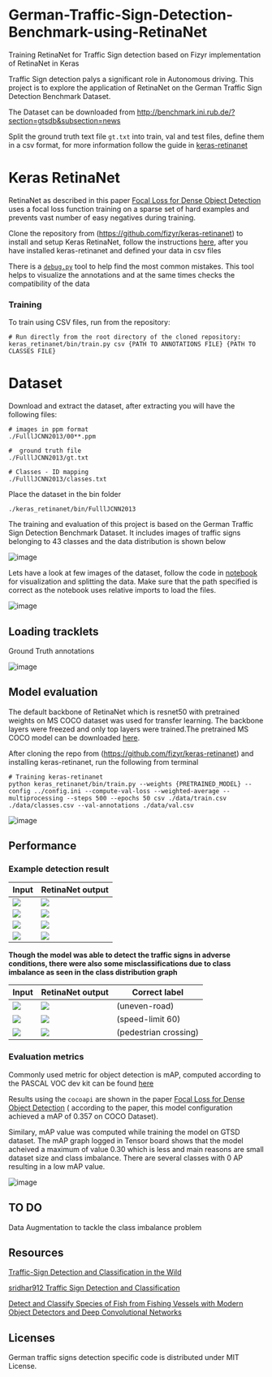 # German-Traffic-Sign-Detection-Benchmark-using-RetinaNet
Training RetinaNet for Traffic Sign detection based on Fizyr implementation of RetinaNet in Keras

Traffic Sign detection palys a significant role in Autonomous driving. This project is to explore the application of RetinaNet on the German Traffic Sign Detection Benchmark Dataset.

The Dataset can be downloaded from http://benchmark.ini.rub.de/?section=gtsdb&subsection=news

Split the ground truth text file `gt.txt` into train, val and test files, define them in a csv format, for more information follow the guide in [keras-retinanet](https://github.com/fizyr/keras-retinanet)

# Keras RetinaNet

RetinaNet as described in this paper [Focal Loss for Dense Object Detection](https://arxiv.org/abs/1708.02002) uses a focal loss function training on a sparse set of hard examples and prevents vast number of easy negatives during training.

Clone the repository from (https://github.com/fizyr/keras-retinanet) to install and setup Keras RetinaNet, follow the instructions [here](https://github.com/fizyr/keras-retinanet), after you have installed keras-retinanet and defined your data in csv files

There is a [`debug.py`](https://github.com/fizyr/keras-retinanet/blob/master/keras_retinanet/bin/debug.py) tool to help find the most common mistakes. This tool helps to visualize the annotations and at the same times checks the compatibility of the data

### Training

To train using CSV files, run from the repository:

```shell
# Run directly from the root directory of the cloned repository:
keras_retinanet/bin/train.py csv {PATH TO ANNOTATIONS FILE} {PATH TO CLASSES FILE}
```


# Dataset

Download and extract the dataset, after extracting you will have the following files:
```shell
# images in ppm format
./FulllJCNN2013/00**.ppm

#  ground truth file
./FulllJCNN2013/gt.txt

# Classes - ID mapping
./FulllJCNN2013/classes.txt
```
 Place the dataset in the bin folder 
 
 ```shell
 ./keras_retinanet/bin/FulllJCNN2013
 ```
 
The training and evaluation of this project is based on the German Traffic Sign Detection Benchmark Dataset. It includes images of traffic signs belonging to 43 classes and the data distribution is shown below

![image](/assets/data_dist.png)

Lets have a look at few images of the dataset, follow the code in [notebook](/data_exploration.ipynb)  for visualization and splitting the data. Make sure that the path specified is correct as the notebook uses relative imports to load the files. 

![image](/assets/input.png)

## Loading tracklets 

Ground Truth annotations

![image](/assets/tracklets.png)



## Model evaluation

The default backbone of RetinaNet which is resnet50 with pretrained weights on MS COCO dataset was used for transfer learning. The backbone layers were freezed and only top layers were trained.The pretrained MS COCO model can be downloaded [here](https://github.com/fizyr/keras-retinanet/releases). 

After cloning the repo from (https://github.com/fizyr/keras-retinanet) and installing keras-retinanet, run the following from terminal

```shell
# Training keras-retinanet
python keras_retinanet/bin/train.py --weights {PRETRAINED_MODEL} --config ../config.ini --compute-val-loss --weighted-average --multiprocessing --steps 500 --epochs 50 csv ./data/train.csv ./data/classes.csv --val-annotations ./data/val.csv 
```


![image](/assets/training.JPG)


## Performance 

### Example detection result

Input      |RetinaNet output       
---      |---------|
![](/assets/input_1.png)    |![](/assets/output_1.png) 
![](/assets/input_2.png)    |![](/assets/output_2.png) 
![](/assets/input_3.png)    |![](/assets/output_3.png) 
![](/assets/input_4.png)    |![](/assets/output_4.png) 

**Though the model was able to detect the traffic signs in adverse conditions, there were also some misclassifications due to class imbalance as seen in the class distribution graph**

Input      |RetinaNet output | Correct label       
---      |---------|------------|
![](/assets/miss_input_1.png)    |![](/assets/miss_output_1.png) |(uneven-road)
![](/assets/miss_input_2.png)    |![](/assets/miss_output_2.png) |(speed-limit 60)
![](/assets/miss_input_3.png)    |![](/assets/miss_output_3.png) |(pedestrian crossing)

### Evaluation metrics

Commonly used metric for object detection is mAP, computed according to the PASCAL VOC dev kit can be found [here](http://host.robots.ox.ac.uk/pascal/VOC/voc2012/htmldoc/devkit_doc.html)

Results using the `cocoapi` are shown in the paper [Focal Loss for Dense Object Detection](https://arxiv.org/abs/1708.02002) ( according to the paper, this model configuration achieved a mAP of 0.357 on COCO Dataset).

Similary, mAP value was computed while training the model on GTSD dataset. The mAP graph logged in Tensor board shows that the model acheived a maximum of  value 0.30 which is less and main reasons are small dataset size and class imbalance. There are several classes with 0 AP resulting in a low mAP value.

![image](/assets/mAP.PNG)

## TO DO
Data Augmentation to tackle the class imbalance problem 

## Resources
[Traffic-Sign Detection and Classification in the Wild](http://cg.cs.tsinghua.edu.cn/traffic-sign/)

[sridhar912 Traffic Sign Detection and Classification](https://github.com/sridhar912/tsr-py-faster-rcnn)

[Detect and Classify Species of Fish from Fishing Vessels with Modern Object Detectors and Deep Convolutional Networks](https://flyyufelix.github.io/2017/04/16/kaggle-nature-conservancy.html)

## Licenses
German traffic signs detection specific code is distributed under MIT License.

